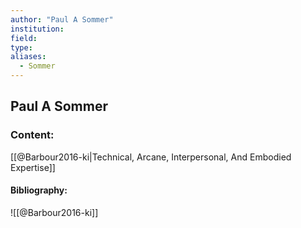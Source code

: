 ```yaml
---
author: "Paul A Sommer"
institution:
field:
type:
aliases:
  - Sommer
---
```


## Paul A Sommer

### Content:
[[@Barbour2016-ki|Technical, Arcane, Interpersonal, And Embodied Expertise]]

#### Bibliography:

![[@Barbour2016-ki]]
